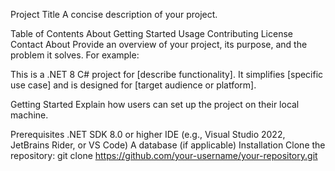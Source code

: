 Project Title
A concise description of your project.

Table of Contents
About
Getting Started
Usage
Contributing
License
Contact
About
Provide an overview of your project, its purpose, and the problem it solves. For example:

This is a .NET 8 C# project for [describe functionality]. It simplifies [specific use case] and is designed for [target audience or platform].

Getting Started
Explain how users can set up the project on their local machine.

Prerequisites
.NET SDK 8.0 or higher
IDE (e.g., Visual Studio 2022, JetBrains Rider, or VS Code)
A database (if applicable)
Installation
Clone the repository:
git clone https://github.com/your-username/your-repository.git
